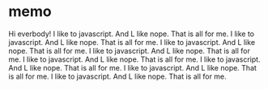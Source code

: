 # memo
Hi everbody!
I like to javascript. And L like nope. That is all for me.
I like to javascript. And L like nope. That is all for me.
I like to javascript. And L like nope. That is all for me.
I like to javascript. And L like nope. That is all for me.
I like to javascript. And L like nope. That is all for me.
I like to javascript. And L like nope. That is all for me.
I like to javascript. And L like nope. That is all for me.
I like to javascript. And L like nope. That is all for me.
